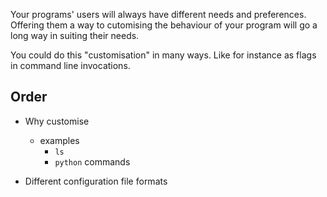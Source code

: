 Your programs' users will always have different
needs and preferences. Offering them a way to
cutomising the behaviour of your program will go a
long way in suiting their needs.

You could do this "customisation" in many ways.
Like for instance as flags in command line
invocations.


## Order

- Why customise
    - examples 
        - `ls`
        - `python` commands

- Different configuration file formats
